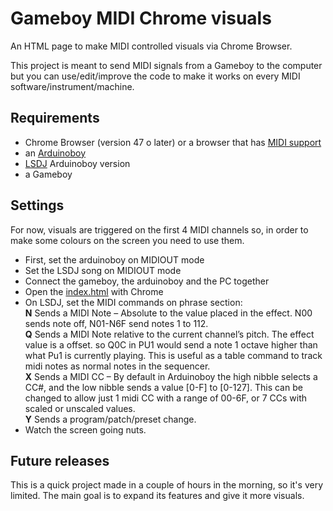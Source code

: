 # Gameboy MIDI Chrome visuals
An HTML page to make MIDI controlled visuals via Chrome Browser.

This project is meant to send MIDI signals from a Gameboy to the computer but you can use/edit/improve the code to make it works on every MIDI software/instrument/machine.

## Requirements
- Chrome Browser (version 47 o later) or a browser that has [MIDI support](http://caniuse.com/#feat=midi)
- an [Arduinoboy](https://github.com/trash80/Arduinoboy)
- [LSDJ](http://littlesounddj.com) Arduinoboy version
- a Gameboy

## Settings
For now, visuals are triggered on the first 4 MIDI channels so, in order to make some colours on the screen you need to use them.
- First, set the arduinoboy on MIDIOUT mode
- Set the LSDJ song on MIDIOUT mode
- Connect the gameboy, the arduinoboy and the PC together
- Open the [index.html](index.html) with Chrome
- On LSDJ, set the MIDI commands on phrase section:<br>
__N__ Sends a MIDI Note – Absolute to the value placed in the effect. N00 sends note off, N01-N6F send notes 1 to 112.<br>
__Q__ Sends a MIDI Note relative to the current channel’s pitch. The effect value is a offset. so Q0C in PU1 would send a note 1 octave higher than what Pu1 is currently playing. This is useful as a table command to track midi notes as normal notes in the sequencer.<br>
__X__ Sends a MIDI CC – By default in Arduinoboy the high nibble selects a CC#, and the low nibble sends a value [0-F] to [0-127]. This can be changed to allow just 1 midi CC with a range of 00-6F, or 7 CCs with scaled or unscaled values.<br>
__Y__ Sends a program/patch/preset change.
- Watch the screen going nuts.

## Future releases
This is a quick project made in a couple of hours in the morning, so it's very limited. The main goal is to expand its features and give it more visuals.